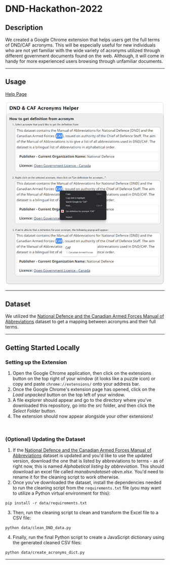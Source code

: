 # DND-Hackathon-2022

## Description
We created a Google Chrome extension that helps users get the full terms of DND/CAF acronyms. This will be especially useful for new individuals who are not yet familiar with the wide variety of acronyms utilized through different government documents found on the web. Although, it will come in handy for more experienced users browsing through unfamiliar documents.

---

## Usage
[Help Page](https://htmlpreview.github.io/?https://github.com/adrianong1/DND-Hackathon-2022/blob/main/src/html/help.html)

![Usage](help_page.png)

---

## Dataset
We utilized the [National Defence and the Canadian Armed Forces Manual of Abbreviations](https://open.canada.ca/data/en/dataset/976bb4f8-2b63-4150-910c-1f8e094cc83a) dataset to get a mapping between acronyms and their full terms.

---

## Getting Started Locally

### Setting up the Extension
1. Open the Google Chrome application, then click on the extensions button on the top right of your window (it looks like a puzzle icon) or copy and paste `chrome://extensions/` onto your address bar.
2. Once the Google Chrome's extension page has opened, click on the <i>Load unpacked</i> button on the top left of your window.
3. A file explorer should appear and go to the directory where you've downloaded this repository, go into the <i>src</i> folder, and then click the <i>Select Folder</i> button.
4. The extension should now appear alongside your other extensions!
<br>

### (Optional) Updating the Dataset
1. If the [National Defence and the Canadian Armed Forces Manual of Abbreviations](https://open.canada.ca/data/en/dataset/976bb4f8-2b63-4150-910c-1f8e094cc83a) dataset is updated and you'd like to use the updated version, download the one that is listed by abbreviations to terms - as of right now, this is named <i>Alphabetical listing by abbreviation</i>. This should download an excel file called <i>manabvndataset-abvn.xlsx</i>. You'd need to rename it for the cleaning script to work otherwise.
2. Once you've downloaded the dataset, install the dependencies needed to run the cleaning script from the `requirements.txt` file (you may want to utilize a Python virtual environment for this):
```
pip install -r data/requirements.txt
```
3. Then, run the cleaning script to clean and transform the Excel file to a CSV file:
```
python data/clean_DND_data.py
```
4. Finally, run the final Python script to create a JavaScript dictionary using the generated cleaned CSV files:
```
python data/create_acronyms_dict.py
```

----